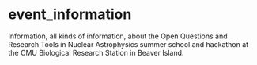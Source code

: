 # event_information
Information, all kinds of information, about the Open Questions and Research Tools in Nuclear Astrophysics summer school and hackathon at the CMU Biological Research Station in Beaver Island.
